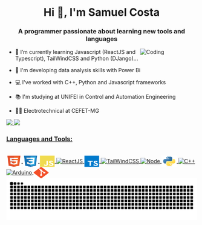 <h1 align="center">Hi 👋, I'm Samuel Costa</h1>
<h3 align="center">A programmer passionate about learning new tools and languages</h3>
<img align="right" alt="Coding" width="150" src="https://i.giphy.com/bGgsc5mWoryfgKBx1u.webp">

- 🌱 I’m currently learning Javascript (ReactJS and Typescript), TailWindCSS and Python (DJango)...

- 🧠 I'm developing data analysis skills with Power Bi
  
- 💻 I've worked with C++, Python and Javascript frameworks

- :books: I'm studying at UNIFEI in Control and Automation Engineering
  
- :man_student: Electrotechnical at CEFET-MG

 <div>
   <a href="https://github.com/SamuelCosta22">
   <img height="180em" src="https://github-readme-stats.vercel.app/api?username=SamuelCosta22&show_icons=true&theme=dracula&hide_border=false&include_all_commits=true&count_private=true"/>
   <img height="180em" src="https://github-readme-stats.vercel.app/api/top-langs/?username=SamuelCosta22&layout=compact&langs_count=6&theme=dracula&hide_border=false"/>
</div>

<h3 align="left">Languages and Tools:</h3>
<div style="display: inline_block"><br>
  <img align="center" alt="HTML" height="30" width="40" src="https://raw.githubusercontent.com/devicons/devicon/master/icons/html5/html5-original.svg">
  <img align="center" alt="CSS" height="30" width="40" src="https://raw.githubusercontent.com/devicons/devicon/master/icons/css3/css3-original.svg">
  <img align="center" alt="JS" height="30" width="40" src="https://raw.githubusercontent.com/devicons/devicon/master/icons/javascript/javascript-plain.svg">
  <img align="center" alt="ReactJS" height="30" width="40" src="https://cdn.jsdelivr.net/gh/devicons/devicon@latest/icons/react/react-original.svg" />
  <img align="center" alt="Typescript" height="30" width="40" src="https://raw.githubusercontent.com/devicons/devicon/master/icons/typescript/typescript-original.svg">
  <img align="center" alt="TailWindCSS" height="30" width="40" src="https://cdn.jsdelivr.net/gh/devicons/devicon@latest/icons/tailwindcss/tailwindcss-original.svg" />
  <img align="center" alt="Node" height="30" width="40" src="https://cdn.jsdelivr.net/gh/devicons/devicon@latest/icons/nodejs/nodejs-original.svg" />
  <img align="center" alt="Python" height="30" width="40" src="https://raw.githubusercontent.com/devicons/devicon/master/icons/python/python-original.svg">
  <img align="center" alt="C++" height="30" width="40" src="https://cdn.jsdelivr.net/gh/devicons/devicon@latest/icons/cplusplus/cplusplus-plain.svg">
  <img align="center" alt="Arduino" height="30" width="40" src="https://cdn.jsdelivr.net/gh/devicons/devicon@latest/icons/arduino/arduino-original-wordmark.svg">
  <img align="center" alt="Git" height="30" width="40" src="https://raw.githubusercontent.com/devicons/devicon/master/icons/git/git-original.svg">     
</div>

<picture align="center">
  <source media="(prefers-color-scheme: dark)" srcset="https://raw.githubusercontent.com/SamuelCosta22/SamuelCosta22/output/github-contribution-grid-snake-dark.svg">
  <source media="(prefers-color-scheme: light)" srcset="https://raw.githubusercontent.com/SamuelCosta22/SamuelCosta22/output/github-contribution-grid-snake-dark.svg">
  <img align="center" alt="github contribution grid snake animation" src="https://raw.githubusercontent.com/SamuelCosta22/SamuelCosta22/output/github-contribution-grid-snake.svg">
</picture>
